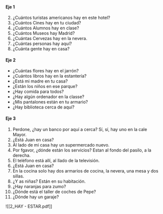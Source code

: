 #### Eje 1
2) ¿Cuántos turistas americanos hay en este hotel?
3) ¿Cuántos Cines hay en tu ciudad?
4) ¿Cuántos Alumnos hay en clase?
5) ¿Cuántos Museos hay Madrid?
6) ¿Cuántas Cervezas hay en la nevera.
7) ¿Cuántas personas hay aquí?
8) ¿Cuánta gente hay en casa?

#### Eje 2
- ¿Cuántas flores hay en el jarrón?
- ¿Cuántos libros hay en la estantería?
- ¿Está mi madre en tu casa?
- ¿Están los niños en ese parque?
- ¿Hay comida para todos?
- ¿Hay algún ordenador en la classe?
- ¿Mis pantalones están en tu armario?
- ¿Hay biblioteca cerca de aqui?

#### Eje 3
1) Perdone, ¿hay un banco por aquí a cerca? Sí, sí, hay uno en la cale Mayor.
2) ¿Está Juan en casa?
3) Al lado de mi casa hay un supermercado nuevo.
4) Por fgavor, ¿dónde están los servicios? Estan al fondo del pasilo, a la derecha.
5) El teléfono está allí, al llado de la televisión.
6) ¿Está Juan en casa?
7) En la cocina solo hay dos armarios de cocina, la nevera, una mesa y dos sillas.
8) ¿Y as niñas? Están en su habitación.
9) ¿Hay naranjas para zumo?
10) ¿Dónde está el taller de coches de Pepe?
11) ¿Dónde hay un garaje?

![[2_HAY - ESTAR.pdf]]